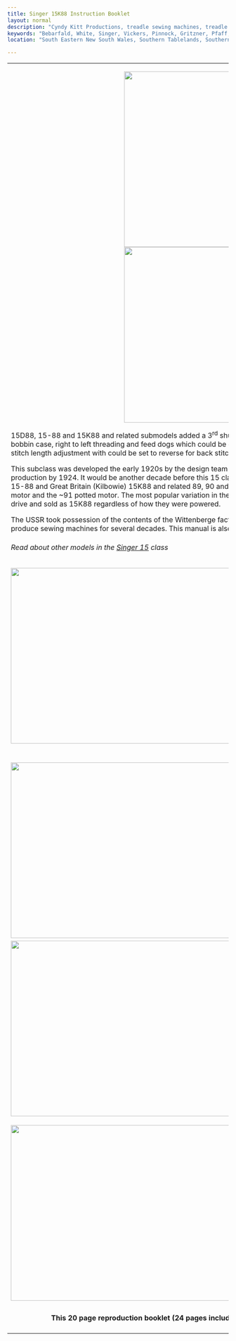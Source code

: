 ```yaml
---
title: Singer 15K88 Instruction Booklet
layout: normal
description: "Cyndy Kitt Productions, treadle sewing machines, treadle sewing machine parts, sewing machine parts, vintage treadle sewing machines, reproduction sewing machine manuals, sewing machine manual, eco sewing"
keywords: "Bebarfald, White, Singer, Vickers, Pinnock, Gritzner, Pfaff, treadle sewing machine, vintage sewing machine, sewing machine manual"
location: "South Eastern New South Wales, Southern Tablelands, Southern Highlands, Goulburn, New South Wales, Australia.  Custom clothing and costume.  Craft accesories "

---
```


<div class="container">
<table class="table" width="800" border="0" cellspacing="4" cellpadding="3" align="center">
<tr> 
<td colspan="2" height="62"> 
<p align="center"><img class="img-fluid my-1" src="{{ "machines/pic/singer/15K88.png" | relative_url }}" width="500" height="400"><br> <img class="img-fluid my-1" src="{{ "machines/pic/singer/15K88.BCS.png" | relative_url }}" width="500" height="400"></p> <p>15D88, 15-88 and 15K88 and related submodels added a 3<sup>rd</sup> shuttle type to the Singer 15 &quot;Household&quot;class. Featuring an 11 o&#146;clock bobbin case, right to left threading and feed dogs which could be dropped for darning and embroidery, as well as a more sophisticated stitch length adjustment with could be set to reverse for back stitching. </p> <p>This subclass was developed the early 1920s by the design team at the Wittenberge factory in Prussia (Germany) and was in production by 1924.  It would be another decade before this 15 class submodel was manufactured in the USA (Elizabethport) as the 15-88 and Great Britain (Kilbowie) 15K88 and related 89, 90 and 91 models. The ~88 was a treadle, ~89 a hand crank, ~90 belt drive motor and the ~91 potted motor. The most popular variation in the USA was the 15-91, but most of the Kilbowie machines were belt drive and sold as 15K88 regardless of how they were powered.</p> <p>The USSR took possession of the contents of the Wittenberge factory and a Soviet factory (PLZ) used the tooling for the 15D88 to produce sewing machines for several decades. This manual is also suitable for many of these PLZ machines.</p>
<h6>Read about other models in the <a href="{{ "machines/info-15" | relative_url }}">Singer 15</a> class</h6>
<h6><img class="img-fluid my-1" src="{{"pic/MAN-15K88.00.jpg"}}" width="500" height="400"></h6>
</td>
</tr>
<tr> 
<td width="174"><img class="img-fluid my-1" src="{{"pic/MAN-15K88.01.jpg"}}" width="500" height="400"></td>
<td width="602" valign="top"> 
<p align="left">The manual is carefully scanned, digitally repaired and reconstructed version of a Singer 15K88 manual from the early 1940s with no alteration or editing to the original text except to the title page, and adding a preface showing a treadle and hand crank on the next page, and information about needles on page 18.</p> <p align="left">I have not included the second half of the manual which covers the attachments as I am still digitally cleaning these pages to my exacting standard.</p> 
</td>
</tr>
<tr> 
<td><img class="img-fluid my-1" src="{{"pic/MAN-15K88.02.jpg"}}" width="500" height="400"><br>
<br>
<img class="img-fluid my-1" src="{{"pic/MAN-15K88.04.jpg"}}" width="500" height="400"></td>
<td valign="top"> 
<p><img class="img-fluid my-1" src="{{"pic/MAN-15K88.03.jpg"}}" width="500" height="400"></p>
</td>
</tr>
<tr> 
<td colspan="2"> 
<div align="center">
<div align="center"> </div>
<div align="center">
<h4>This 20 page reproduction booklet (24 pages including cover) is A5 size (the original was 90mm&times;136mm)</h4>
</div>
</div>
</td>
</tr>
</table>
</div>
